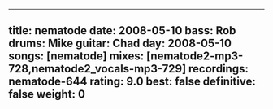 
---
title: nematode
date: 2008-05-10
bass:	Rob
drums:	Mike
guitar:	Chad
day: 2008-05-10
songs: [nematode]
mixes: [nematode2-mp3-728,nematode2_vocals-mp3-729]
recordings: nematode-644
rating: 9.0
best: false
definitive: false
weight: 0
---
